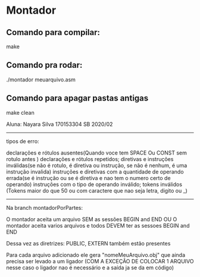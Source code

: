 # Montador

## Comando para compilar:
make

## Comando pra rodar:
./montador meuarquivo.asm

## Comando para apagar pastas antigas
make clean


Aluna: Nayara Silva   170153304
SB 2020/02  


--------------------------------------------------------------------------
tipos de erro:

declarações e rótulos ausentes(Quando voce tem SPACE Ou CONST sem rotulo antes
)
declarações e rótulos repetidos;
diretivas e instruções inválidas(se não é rotulo, é diretiva ou instrução, se não é nenhum, é uma instrução invalida)
instruções e diretivas com a quantidade de operando errada(se é instrução ou se é diretiva e nao tem o numero certo de operando)
instruções com o tipo de operando inválido;
tokens inválidos (Tokens maior do que 50 ou com caractere que nao seja letra, digito ou _)


------------------------------------------------

Na branch montadorPorPartes:

O montador aceita um arquivo SEM as sessões BEGIN and END
OU
O montador aceita varios arquivos e todos DEVEM ter as sessoes BEGIN and END

Dessa vez as diretrizes: PUBLIC, EXTERN também estão presentes

Para cada arquivo adicionado ele gera "nomeMeuArquivo.obj" que ainda precisa ser levado a um ligador (COM A EXCEÇÃO DE COLOCAR 1 ARQUIVO nesse caso o ligador nao é necessário e a saída ja se da em código)